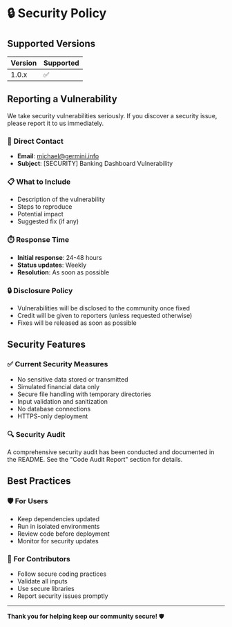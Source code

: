 # 🔒 Security Policy

## Supported Versions

| Version | Supported          |
| ------- | ------------------ |
| 1.0.x   | :white_check_mark: |

## Reporting a Vulnerability

We take security vulnerabilities seriously. If you discover a security issue, please report it to us immediately.

### 📧 **Direct Contact**
- **Email**: michael@germini.info
- **Subject**: [SECURITY] Banking Dashboard Vulnerability

### 📋 **What to Include**
- Description of the vulnerability
- Steps to reproduce
- Potential impact
- Suggested fix (if any)

### ⏱️ **Response Time**
- **Initial response**: 24-48 hours
- **Status updates**: Weekly
- **Resolution**: As soon as possible

### 🔒 **Disclosure Policy**
- Vulnerabilities will be disclosed to the community once fixed
- Credit will be given to reporters (unless requested otherwise)
- Fixes will be released as soon as possible

## Security Features

### ✅ **Current Security Measures**
- No sensitive data stored or transmitted
- Simulated financial data only
- Secure file handling with temporary directories
- Input validation and sanitization
- No database connections
- HTTPS-only deployment

### 🔍 **Security Audit**
A comprehensive security audit has been conducted and documented in the README. See the "Code Audit Report" section for details.

## Best Practices

### 🛡️ **For Users**
- Keep dependencies updated
- Run in isolated environments
- Review code before deployment
- Monitor for security updates

### 🔧 **For Contributors**
- Follow secure coding practices
- Validate all inputs
- Use secure libraries
- Report security issues promptly

---

**Thank you for helping keep our community secure!** 🛡️
